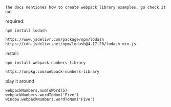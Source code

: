 `The docs mentiones how to create webpack library examples, go check it out`


required:
```
npm install lodash

https://www.jsdelivr.com/package/npm/lodash
https://cdn.jsdelivr.net/npm/lodash@4.17.20/lodash.min.js
```

install:
```
npm install webpack-numbers-library

https://unpkg.com/webpack-numbers-library
```



play it around
```
webpackNumbers.numToWord(5)
webpackNumbers.wordToNum('Five')
window.webpackNumbers.wordToNum('Five')
```